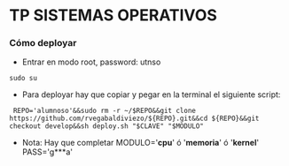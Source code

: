 # TP SISTEMAS OPERATIVOS

### Cómo deployar

- Entrar en modo root, password: utnso
```
sudo su
```


- Para deployar hay que copiar y pegar en la terminal el siguiente script:

```
 REPO='alumnoso'&&sudo rm -r ~/$REPO&&git clone https://github.com/rvegabaldiviezo/${REPO}.git&&cd ${REPO}&&git checkout develop&&sh deploy.sh "$CLAVE" "$MODULO"
```

- Nota: Hay que completar
 MODULO='**cpu**' ó '**memoria**' ó '**kernel**'
 PASS='g***a'
